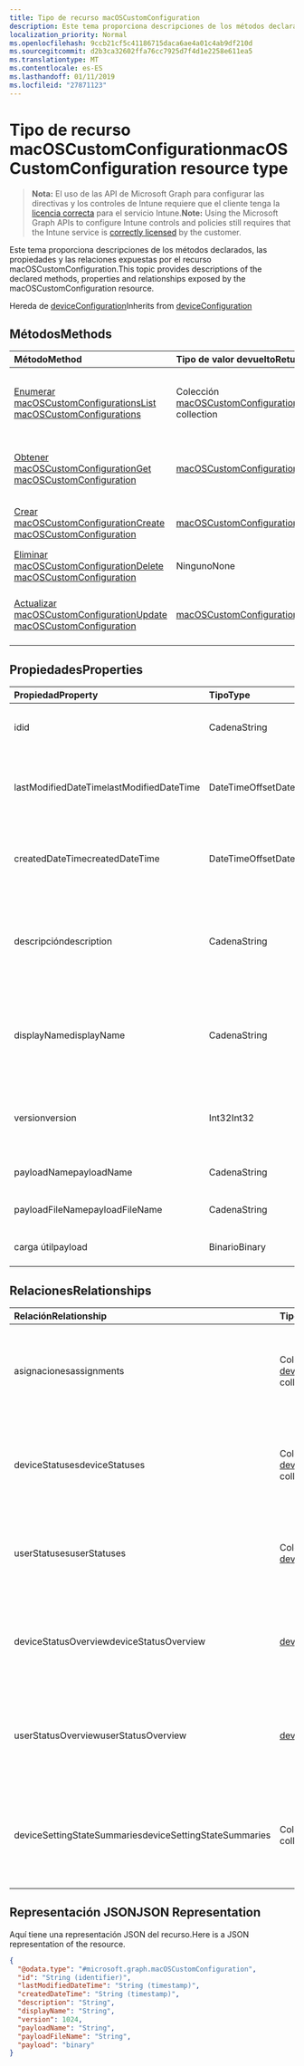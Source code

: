 ```yaml
---
title: Tipo de recurso macOSCustomConfiguration
description: Este tema proporciona descripciones de los métodos declarados, las propiedades y las relaciones expuestas por el recurso macOSCustomConfiguration.
localization_priority: Normal
ms.openlocfilehash: 9ccb21cf5c41186715daca6ae4a01c4ab9df210d
ms.sourcegitcommit: d2b3ca32602ffa76cc7925d7f4d1e2258e611ea5
ms.translationtype: MT
ms.contentlocale: es-ES
ms.lasthandoff: 01/11/2019
ms.locfileid: "27871123"
---
```

# <a name="macoscustomconfiguration-resource-type"></a><span data-ttu-id="57c7f-103">Tipo de recurso macOSCustomConfiguration</span><span class="sxs-lookup"><span data-stu-id="57c7f-103">macOSCustomConfiguration resource type</span></span>

> <span data-ttu-id="57c7f-104">**Nota:** El uso de las API de Microsoft Graph para configurar las directivas y los controles de Intune requiere que el cliente tenga la [licencia correcta](https://go.microsoft.com/fwlink/?linkid=839381) para el servicio Intune.</span><span class="sxs-lookup"><span data-stu-id="57c7f-104">**Note:** Using the Microsoft Graph APIs to configure Intune controls and policies still requires that the Intune service is [correctly licensed](https://go.microsoft.com/fwlink/?linkid=839381) by the customer.</span></span>

<span data-ttu-id="57c7f-105">Este tema proporciona descripciones de los métodos declarados, las propiedades y las relaciones expuestas por el recurso macOSCustomConfiguration.</span><span class="sxs-lookup"><span data-stu-id="57c7f-105">This topic provides descriptions of the declared methods, properties and relationships exposed by the macOSCustomConfiguration resource.</span></span>

<span data-ttu-id="57c7f-106">Hereda de [deviceConfiguration](../resources/intune-deviceconfig-deviceconfiguration.md)</span><span class="sxs-lookup"><span data-stu-id="57c7f-106">Inherits from [deviceConfiguration](../resources/intune-deviceconfig-deviceconfiguration.md)</span></span>

## <a name="methods"></a><span data-ttu-id="57c7f-107">Métodos</span><span class="sxs-lookup"><span data-stu-id="57c7f-107">Methods</span></span>
|<span data-ttu-id="57c7f-108">Método</span><span class="sxs-lookup"><span data-stu-id="57c7f-108">Method</span></span>|<span data-ttu-id="57c7f-109">Tipo de valor devuelto</span><span class="sxs-lookup"><span data-stu-id="57c7f-109">Return Type</span></span>|<span data-ttu-id="57c7f-110">Descripción</span><span class="sxs-lookup"><span data-stu-id="57c7f-110">Description</span></span>|
|:---|:---|:---|
|[<span data-ttu-id="57c7f-111">Enumerar macOSCustomConfigurations</span><span class="sxs-lookup"><span data-stu-id="57c7f-111">List macOSCustomConfigurations</span></span>](../api/intune-deviceconfig-macoscustomconfiguration-list.md)|<span data-ttu-id="57c7f-112">Colección [macOSCustomConfiguration](../resources/intune-deviceconfig-macoscustomconfiguration.md)</span><span class="sxs-lookup"><span data-stu-id="57c7f-112">[macOSCustomConfiguration](../resources/intune-deviceconfig-macoscustomconfiguration.md) collection</span></span>|<span data-ttu-id="57c7f-113">Enumere las propiedades y las relaciones de los objetos [macOSCustomConfiguration](../resources/intune-deviceconfig-macoscustomconfiguration.md).</span><span class="sxs-lookup"><span data-stu-id="57c7f-113">List properties and relationships of the [macOSCustomConfiguration](../resources/intune-deviceconfig-macoscustomconfiguration.md) objects.</span></span>|
|[<span data-ttu-id="57c7f-114">Obtener macOSCustomConfiguration</span><span class="sxs-lookup"><span data-stu-id="57c7f-114">Get macOSCustomConfiguration</span></span>](../api/intune-deviceconfig-macoscustomconfiguration-get.md)|[<span data-ttu-id="57c7f-115">macOSCustomConfiguration</span><span class="sxs-lookup"><span data-stu-id="57c7f-115">macOSCustomConfiguration</span></span>](../resources/intune-deviceconfig-macoscustomconfiguration.md)|<span data-ttu-id="57c7f-116">Lea las propiedades y las relaciones del objeto [macOSCustomConfiguration](../resources/intune-deviceconfig-macoscustomconfiguration.md).</span><span class="sxs-lookup"><span data-stu-id="57c7f-116">Read properties and relationships of the [macOSCustomConfiguration](../resources/intune-deviceconfig-macoscustomconfiguration.md) object.</span></span>|
|[<span data-ttu-id="57c7f-117">Crear macOSCustomConfiguration</span><span class="sxs-lookup"><span data-stu-id="57c7f-117">Create macOSCustomConfiguration</span></span>](../api/intune-deviceconfig-macoscustomconfiguration-create.md)|[<span data-ttu-id="57c7f-118">macOSCustomConfiguration</span><span class="sxs-lookup"><span data-stu-id="57c7f-118">macOSCustomConfiguration</span></span>](../resources/intune-deviceconfig-macoscustomconfiguration.md)|<span data-ttu-id="57c7f-119">Cree un objeto [macOSCustomConfiguration](../resources/intune-deviceconfig-macoscustomconfiguration.md).</span><span class="sxs-lookup"><span data-stu-id="57c7f-119">Create a new [macOSCustomConfiguration](../resources/intune-deviceconfig-macoscustomconfiguration.md) object.</span></span>|
|[<span data-ttu-id="57c7f-120">Eliminar macOSCustomConfiguration</span><span class="sxs-lookup"><span data-stu-id="57c7f-120">Delete macOSCustomConfiguration</span></span>](../api/intune-deviceconfig-macoscustomconfiguration-delete.md)|<span data-ttu-id="57c7f-121">Ninguno</span><span class="sxs-lookup"><span data-stu-id="57c7f-121">None</span></span>|<span data-ttu-id="57c7f-122">Elimina un [macOSCustomConfiguration](../resources/intune-deviceconfig-macoscustomconfiguration.md).</span><span class="sxs-lookup"><span data-stu-id="57c7f-122">Deletes a [macOSCustomConfiguration](../resources/intune-deviceconfig-macoscustomconfiguration.md).</span></span>|
|[<span data-ttu-id="57c7f-123">Actualizar macOSCustomConfiguration</span><span class="sxs-lookup"><span data-stu-id="57c7f-123">Update macOSCustomConfiguration</span></span>](../api/intune-deviceconfig-macoscustomconfiguration-update.md)|[<span data-ttu-id="57c7f-124">macOSCustomConfiguration</span><span class="sxs-lookup"><span data-stu-id="57c7f-124">macOSCustomConfiguration</span></span>](../resources/intune-deviceconfig-macoscustomconfiguration.md)|<span data-ttu-id="57c7f-125">Actualice las propiedades de un objeto [macOSCustomConfiguration](../resources/intune-deviceconfig-macoscustomconfiguration.md).</span><span class="sxs-lookup"><span data-stu-id="57c7f-125">Update the properties of a [macOSCustomConfiguration](../resources/intune-deviceconfig-macoscustomconfiguration.md) object.</span></span>|

## <a name="properties"></a><span data-ttu-id="57c7f-126">Propiedades</span><span class="sxs-lookup"><span data-stu-id="57c7f-126">Properties</span></span>
|<span data-ttu-id="57c7f-127">Propiedad</span><span class="sxs-lookup"><span data-stu-id="57c7f-127">Property</span></span>|<span data-ttu-id="57c7f-128">Tipo</span><span class="sxs-lookup"><span data-stu-id="57c7f-128">Type</span></span>|<span data-ttu-id="57c7f-129">Descripción</span><span class="sxs-lookup"><span data-stu-id="57c7f-129">Description</span></span>|
|:---|:---|:---|
|<span data-ttu-id="57c7f-130">id</span><span class="sxs-lookup"><span data-stu-id="57c7f-130">id</span></span>|<span data-ttu-id="57c7f-131">Cadena</span><span class="sxs-lookup"><span data-stu-id="57c7f-131">String</span></span>|<span data-ttu-id="57c7f-132">Clave de la entidad.</span><span class="sxs-lookup"><span data-stu-id="57c7f-132">Key of the entity.</span></span> <span data-ttu-id="57c7f-133">Heredado de [deviceConfiguration](../resources/intune-deviceconfig-deviceconfiguration.md)</span><span class="sxs-lookup"><span data-stu-id="57c7f-133">Inherited from [deviceConfiguration](../resources/intune-deviceconfig-deviceconfiguration.md)</span></span>|
|<span data-ttu-id="57c7f-134">lastModifiedDateTime</span><span class="sxs-lookup"><span data-stu-id="57c7f-134">lastModifiedDateTime</span></span>|<span data-ttu-id="57c7f-135">DateTimeOffset</span><span class="sxs-lookup"><span data-stu-id="57c7f-135">DateTimeOffset</span></span>|<span data-ttu-id="57c7f-136">Fecha y hora en la que se modificó el objeto por última vez.</span><span class="sxs-lookup"><span data-stu-id="57c7f-136">DateTime the object was last modified.</span></span> <span data-ttu-id="57c7f-137">Heredado de [deviceConfiguration](../resources/intune-deviceconfig-deviceconfiguration.md)</span><span class="sxs-lookup"><span data-stu-id="57c7f-137">Inherited from [deviceConfiguration](../resources/intune-deviceconfig-deviceconfiguration.md)</span></span>|
|<span data-ttu-id="57c7f-138">createdDateTime</span><span class="sxs-lookup"><span data-stu-id="57c7f-138">createdDateTime</span></span>|<span data-ttu-id="57c7f-139">DateTimeOffset</span><span class="sxs-lookup"><span data-stu-id="57c7f-139">DateTimeOffset</span></span>|<span data-ttu-id="57c7f-140">Fecha y hora en la que se creó el objeto.</span><span class="sxs-lookup"><span data-stu-id="57c7f-140">DateTime the object was created.</span></span> <span data-ttu-id="57c7f-141">Heredado de [deviceConfiguration](../resources/intune-deviceconfig-deviceconfiguration.md)</span><span class="sxs-lookup"><span data-stu-id="57c7f-141">Inherited from [deviceConfiguration](../resources/intune-deviceconfig-deviceconfiguration.md)</span></span>|
|<span data-ttu-id="57c7f-142">descripción</span><span class="sxs-lookup"><span data-stu-id="57c7f-142">description</span></span>|<span data-ttu-id="57c7f-143">Cadena</span><span class="sxs-lookup"><span data-stu-id="57c7f-143">String</span></span>|<span data-ttu-id="57c7f-144">Descripción proporcionada por el administrador de la configuración del dispositivo.</span><span class="sxs-lookup"><span data-stu-id="57c7f-144">Admin provided description of the Device Configuration.</span></span> <span data-ttu-id="57c7f-145">Heredado de [deviceConfiguration](../resources/intune-deviceconfig-deviceconfiguration.md)</span><span class="sxs-lookup"><span data-stu-id="57c7f-145">Inherited from [deviceConfiguration](../resources/intune-deviceconfig-deviceconfiguration.md)</span></span>|
|<span data-ttu-id="57c7f-146">displayName</span><span class="sxs-lookup"><span data-stu-id="57c7f-146">displayName</span></span>|<span data-ttu-id="57c7f-147">Cadena</span><span class="sxs-lookup"><span data-stu-id="57c7f-147">String</span></span>|<span data-ttu-id="57c7f-148">Nombre proporcionado por el administrador de la configuración del dispositivo.</span><span class="sxs-lookup"><span data-stu-id="57c7f-148">Admin provided name of the device configuration.</span></span> <span data-ttu-id="57c7f-149">Heredado de [deviceConfiguration](../resources/intune-deviceconfig-deviceconfiguration.md)</span><span class="sxs-lookup"><span data-stu-id="57c7f-149">Inherited from [deviceConfiguration](../resources/intune-deviceconfig-deviceconfiguration.md)</span></span>|
|<span data-ttu-id="57c7f-150">version</span><span class="sxs-lookup"><span data-stu-id="57c7f-150">version</span></span>|<span data-ttu-id="57c7f-151">Int32</span><span class="sxs-lookup"><span data-stu-id="57c7f-151">Int32</span></span>|<span data-ttu-id="57c7f-152">Versión de la configuración del dispositivo.</span><span class="sxs-lookup"><span data-stu-id="57c7f-152">Version of the device configuration.</span></span> <span data-ttu-id="57c7f-153">Heredado de [deviceConfiguration](../resources/intune-deviceconfig-deviceconfiguration.md)</span><span class="sxs-lookup"><span data-stu-id="57c7f-153">Inherited from [deviceConfiguration](../resources/intune-deviceconfig-deviceconfiguration.md)</span></span>|
|<span data-ttu-id="57c7f-154">payloadName</span><span class="sxs-lookup"><span data-stu-id="57c7f-154">payloadName</span></span>|<span data-ttu-id="57c7f-155">Cadena</span><span class="sxs-lookup"><span data-stu-id="57c7f-155">String</span></span>|<span data-ttu-id="57c7f-156">Nombre que se muestra al usuario.</span><span class="sxs-lookup"><span data-stu-id="57c7f-156">Name that is displayed to the user.</span></span>|
|<span data-ttu-id="57c7f-157">payloadFileName</span><span class="sxs-lookup"><span data-stu-id="57c7f-157">payloadFileName</span></span>|<span data-ttu-id="57c7f-158">Cadena</span><span class="sxs-lookup"><span data-stu-id="57c7f-158">String</span></span>|<span data-ttu-id="57c7f-159">Nombre de archivo de carga útil (\*.mobileconfig</span><span class="sxs-lookup"><span data-stu-id="57c7f-159">Payload file name (\*.mobileconfig</span></span> | <span data-ttu-id="57c7f-160">\*.xml).</span><span class="sxs-lookup"><span data-stu-id="57c7f-160">\*.xml).</span></span>|
|<span data-ttu-id="57c7f-161">carga útil</span><span class="sxs-lookup"><span data-stu-id="57c7f-161">payload</span></span>|<span data-ttu-id="57c7f-162">Binario</span><span class="sxs-lookup"><span data-stu-id="57c7f-162">Binary</span></span>|<span data-ttu-id="57c7f-163">Carga útil.</span><span class="sxs-lookup"><span data-stu-id="57c7f-163">Payload.</span></span> <span data-ttu-id="57c7f-164">(Matriz de bytes codificada UTF8)</span><span class="sxs-lookup"><span data-stu-id="57c7f-164">(UTF8 encoded byte array)</span></span>|

## <a name="relationships"></a><span data-ttu-id="57c7f-165">Relaciones</span><span class="sxs-lookup"><span data-stu-id="57c7f-165">Relationships</span></span>
|<span data-ttu-id="57c7f-166">Relación</span><span class="sxs-lookup"><span data-stu-id="57c7f-166">Relationship</span></span>|<span data-ttu-id="57c7f-167">Tipo</span><span class="sxs-lookup"><span data-stu-id="57c7f-167">Type</span></span>|<span data-ttu-id="57c7f-168">Descripción</span><span class="sxs-lookup"><span data-stu-id="57c7f-168">Description</span></span>|
|:---|:---|:---|
|<span data-ttu-id="57c7f-169">asignaciones</span><span class="sxs-lookup"><span data-stu-id="57c7f-169">assignments</span></span>|<span data-ttu-id="57c7f-170">Colección [deviceConfigurationAssignment](../resources/intune-deviceconfig-deviceconfigurationassignment.md)</span><span class="sxs-lookup"><span data-stu-id="57c7f-170">[deviceConfigurationAssignment](../resources/intune-deviceconfig-deviceconfigurationassignment.md) collection</span></span>|<span data-ttu-id="57c7f-171">La lista de tareas para el perfil de configuración del dispositivo.</span><span class="sxs-lookup"><span data-stu-id="57c7f-171">The list of assignments for the device configuration profile.</span></span> <span data-ttu-id="57c7f-172">Heredado de [deviceConfiguration](../resources/intune-deviceconfig-deviceconfiguration.md)</span><span class="sxs-lookup"><span data-stu-id="57c7f-172">Inherited from [deviceConfiguration](../resources/intune-deviceconfig-deviceconfiguration.md)</span></span>|
|<span data-ttu-id="57c7f-173">deviceStatuses</span><span class="sxs-lookup"><span data-stu-id="57c7f-173">deviceStatuses</span></span>|<span data-ttu-id="57c7f-174">Colección [deviceConfigurationDeviceStatus](../resources/intune-deviceconfig-deviceconfigurationdevicestatus.md)</span><span class="sxs-lookup"><span data-stu-id="57c7f-174">[deviceConfigurationDeviceStatus](../resources/intune-deviceconfig-deviceconfigurationdevicestatus.md) collection</span></span>|<span data-ttu-id="57c7f-175">Estado de instalación de configuración del dispositivo por dispositivo.</span><span class="sxs-lookup"><span data-stu-id="57c7f-175">Device configuration installation status by device.</span></span> <span data-ttu-id="57c7f-176">Heredado de [deviceConfiguration](../resources/intune-deviceconfig-deviceconfiguration.md)</span><span class="sxs-lookup"><span data-stu-id="57c7f-176">Inherited from [deviceConfiguration](../resources/intune-deviceconfig-deviceconfiguration.md)</span></span>|
|<span data-ttu-id="57c7f-177">userStatuses</span><span class="sxs-lookup"><span data-stu-id="57c7f-177">userStatuses</span></span>|<span data-ttu-id="57c7f-178">Colección [deviceConfigurationUserStatus](../resources/intune-deviceconfig-deviceconfigurationuserstatus.md)</span><span class="sxs-lookup"><span data-stu-id="57c7f-178">[deviceConfigurationUserStatus](../resources/intune-deviceconfig-deviceconfigurationuserstatus.md) collection</span></span>|<span data-ttu-id="57c7f-179">Estado de instalación de configuración de dispositivo por usuario.</span><span class="sxs-lookup"><span data-stu-id="57c7f-179">Device configuration installation status by user.</span></span> <span data-ttu-id="57c7f-180">Heredado de [deviceConfiguration](../resources/intune-deviceconfig-deviceconfiguration.md)</span><span class="sxs-lookup"><span data-stu-id="57c7f-180">Inherited from [deviceConfiguration](../resources/intune-deviceconfig-deviceconfiguration.md)</span></span>|
|<span data-ttu-id="57c7f-181">deviceStatusOverview</span><span class="sxs-lookup"><span data-stu-id="57c7f-181">deviceStatusOverview</span></span>|[<span data-ttu-id="57c7f-182">deviceConfigurationDeviceOverview</span><span class="sxs-lookup"><span data-stu-id="57c7f-182">deviceConfigurationDeviceOverview</span></span>](../resources/intune-deviceconfig-deviceconfigurationdeviceoverview.md)|<span data-ttu-id="57c7f-183">Información general sobre el estado de dispositivos de la configuración de dispositivo. Heredado de [deviceConfiguration](../resources/intune-deviceconfig-deviceconfiguration.md)</span><span class="sxs-lookup"><span data-stu-id="57c7f-183">Device Configuration devices status overview Inherited from [deviceConfiguration](../resources/intune-deviceconfig-deviceconfiguration.md)</span></span>|
|<span data-ttu-id="57c7f-184">userStatusOverview</span><span class="sxs-lookup"><span data-stu-id="57c7f-184">userStatusOverview</span></span>|[<span data-ttu-id="57c7f-185">deviceConfigurationUserOverview</span><span class="sxs-lookup"><span data-stu-id="57c7f-185">deviceConfigurationUserOverview</span></span>](../resources/intune-deviceconfig-deviceconfigurationuseroverview.md)|<span data-ttu-id="57c7f-186">Información general sobre el estado de usuarios de la configuración de dispositivo. Heredado de [deviceConfiguration](../resources/intune-deviceconfig-deviceconfiguration.md)</span><span class="sxs-lookup"><span data-stu-id="57c7f-186">Device Configuration users status overview Inherited from [deviceConfiguration](../resources/intune-deviceconfig-deviceconfiguration.md)</span></span>|
|<span data-ttu-id="57c7f-187">deviceSettingStateSummaries</span><span class="sxs-lookup"><span data-stu-id="57c7f-187">deviceSettingStateSummaries</span></span>|<span data-ttu-id="57c7f-188">Colección [settingStateDeviceSummary](../resources/intune-deviceconfig-settingstatedevicesummary.md)</span><span class="sxs-lookup"><span data-stu-id="57c7f-188">[settingStateDeviceSummary](../resources/intune-deviceconfig-settingstatedevicesummary.md) collection</span></span>|<span data-ttu-id="57c7f-189">Resumen de dispositivo sobre el estado de configuración de la configuración de dispositivo. Heredado de [deviceConfiguration](../resources/intune-deviceconfig-deviceconfiguration.md)</span><span class="sxs-lookup"><span data-stu-id="57c7f-189">Device Configuration Setting State Device Summary Inherited from [deviceConfiguration](../resources/intune-deviceconfig-deviceconfiguration.md)</span></span>|

## <a name="json-representation"></a><span data-ttu-id="57c7f-190">Representación JSON</span><span class="sxs-lookup"><span data-stu-id="57c7f-190">JSON Representation</span></span>
<span data-ttu-id="57c7f-191">Aquí tiene una representación JSON del recurso.</span><span class="sxs-lookup"><span data-stu-id="57c7f-191">Here is a JSON representation of the resource.</span></span>
<!-- {
  "blockType": "resource",
  "keyProperty": "id",
  "@odata.type": "microsoft.graph.macOSCustomConfiguration"
}
-->
``` json
{
  "@odata.type": "#microsoft.graph.macOSCustomConfiguration",
  "id": "String (identifier)",
  "lastModifiedDateTime": "String (timestamp)",
  "createdDateTime": "String (timestamp)",
  "description": "String",
  "displayName": "String",
  "version": 1024,
  "payloadName": "String",
  "payloadFileName": "String",
  "payload": "binary"
}
```



